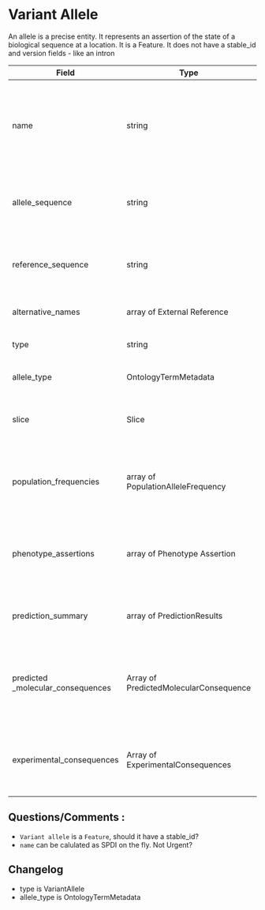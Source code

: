 # Variant Allele
An allele is a precise entity. It represents an assertion of the state of a biological sequence at a location. It is a Feature. 
It does not have a stable_id and version fields - like an intron

| Field             | Type            | Description
|-------------------|-----------------|---------------------
| name               | string          | Name of the allele - using position based format - SPDI (not necessarily normalised)
| allele_sequence    |  string               | Alternative allele with respect to this sequence/ slice
| reference_sequence |  string         | Reference allele with respect to this sequence/ slice
| alternative_names  | array of External Reference| Alternative names + source info
| type               | string                     | This is always VariantAllele
| allele_type        | OntologyTermMetadata| SO type eg. insertion, deletion
| slice              | Slice                      | Slice describing the coordinates of the allele
| population_frequencies| array of PopulationAlleleFrequency| Shows rate of occurrence in different populations. Can be empty
| phenotype_assertions| array of Phenotype Assertion| Links to disease where the precise allele is known. Can be empty
| prediction_summary | array of PredictionResults | These are results at variant allele/loci level CADD
| predicted _molecular_consequences| Array of PredictedMolecularConsequence| Shows predicted  effect on transcripts, regulatory features etc. Can be empty
| experimental_consequences| Array of ExperimentalConsequences| Placeholder for AVE (Atlas of Variant Effects) etc. Can be empty

## Questions/Comments :
* `Variant allele` is a `Feature`, should it have a stable_id? 
* `name` can be calulated as SPDI on the fly. Not Urgent?

## Changelog
* type is VariantAllele
* allele_type is OntologyTermMetadata




















